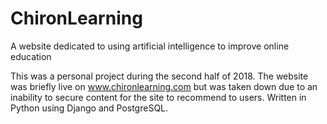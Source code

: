 # ChironLearning
A website dedicated to using artificial intelligence to improve online education

This was a personal project during the second half of 2018. The website was briefly live on www.chironlearning.com but was taken down due to an inability to secure content for the site to recommend to users. Written in Python using Django and PostgreSQL. 
